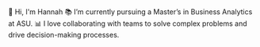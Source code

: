 👋 Hi, I'm Hannah
📚 I’m currently pursuing a Master’s in Business Analytics at ASU.
📊 I love collaborating with teams to solve complex problems and drive decision-making processes.
